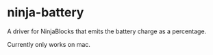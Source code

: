 ninja-battery
======

A driver for NinjaBlocks that emits the battery charge as a percentage.

Currently only works on mac.
